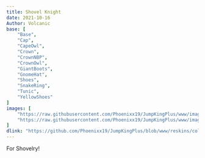 ```yaml
---
title: Shovel Knight
date: 2021-10-16
Author: Volcanic
base: [
    "Base", 
    "Cap",
    "CapeOwl",
    "Crown",
    "CrownNBP",
    "CrownOwl",
    "GiantBoots",
    "GnomeHat",
    "Shoes",
    "SnakeRing",
    "Tunic",
    "YellowShoes"
]
images: [
    "https://raw.githubusercontent.com/Phoenixx19/JumpKingPlus/www/images/workshop/collections/5-banner.png",
    "https://raw.githubusercontent.com/Phoenixx19/JumpKingPlus/www/images/workshop/collections/5-hover.png"
]
dlink: "https://github.com/Phoenixx19/JumpKingPlus/blob/www/reskins/collections/Shovel%20Knight.zip"
---
```


For Shovelry!
